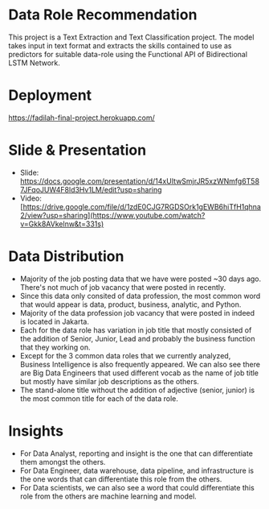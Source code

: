 # Data Role Recommendation
This project is a Text Extraction and Text Classification project. The model takes input in text format and extracts the skills contained to use as predictors for suitable data-role using the Functional API of Bidirectional LSTM Network.

# Deployment
https://fadilah-final-project.herokuapp.com/

# Slide & Presentation
- Slide: https://docs.google.com/presentation/d/14xUItwSmjrJR5xzWNmfg6T587JFqoJUW4F8ld3Hv1LM/edit?usp=sharing
- Video: [https://drive.google.com/file/d/1zdE0CJG7RGDSOrk1gEWB6hiTfH1qhna2/view?usp=sharing](https://www.youtube.com/watch?v=Gkk8AVkelnw&t=331s)

# Data Distribution
- Majority of the job posting data that we have were posted ~30 days ago. There's not much of job vacancy that were posted in recently.
- Since this data only consited of data profession, the most common word that would appear is data, product, business, analytic, and Python.
- Majority of the data profession job vacancy that were posted in indeed is located in Jakarta.
- Each for the data role has variation in job title that mostly consisted of the addition of Senior, Junior, Lead and probably the business function that they working on.
- Except for the 3 common data roles that we currently analyzed, Business Intelligence is also frequently appeared. We can also see there are Big Data Engineers that used different vocab as the name of job title but mostly have similar job descriptions as the others.
- The stand-alone title without the addition of adjective (senior, junior) is the most common title for each of the data role.

# Insights
- For Data Analyst, reporting and insight is the one that can differentiate them amongst the others.
- For Data Engineer, data warehouse, data pipeline, and infrastructure is the one words that can differentiate this role from the others.
- For Data scientists, we can also see a word that could differentiate this role from the others are machine learning and model.
